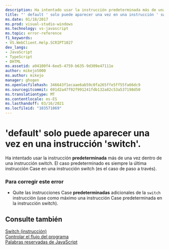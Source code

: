 ```yaml
---
description: Ha intentado usar la instrucción predeterminada más de una vez dentro de una instrucción switch.
title: "' default ' solo puede aparecer una vez en una instrucción ' switch ' | Microsoft Docs"
ms.date: 01/18/2017
ms.prod: visual-studio-windows
ms.technology: vs-javascript
ms.topic: error-reference
f1_keywords:
- VS.WebClient.Help.SCRIPT1027
dev_langs:
- JavaScript
- TypeScript
- DHTML
ms.assetid: a94100f4-6ee5-4759-b635-9d309e47111e
author: mikejo5000
ms.author: mikejo
manager: ghogen
ms.openlocfilehash: 346643f1ecaae6ab59c0fa265ffe5ff55fa66dc9
ms.sourcegitcommit: 691d2a47f92f991241fdb132a82c53a537198d50
ms.translationtype: MT
ms.contentlocale: es-ES
ms.lasthandoff: 03/16/2021
ms.locfileid: "103571069"
---
```

# <a name="default-can-only-appear-once-in-a-switch-statement"></a>'default' solo puede aparecer una vez en una instrucción 'switch'.
Ha intentado usar la instrucción **predeterminada** más de una vez dentro de una instrucción switch. El caso predeterminado es siempre la última instrucción Case en una instrucción switch (es el caso de paso a través).  
  
### <a name="to-correct-this-error"></a>Para corregir este error  
  
- Quite las instrucciones Case **predeterminadas** adicionales de la `switch` instrucción (use como máximo una instrucción Case predeterminada en la instrucción switch).  
  
## <a name="see-also"></a>Consulte también  
 [Switch (instrucción)](https://developer.mozilla.org/docs/Web/JavaScript/Reference/Statements/switch)   
 [Controlar el flujo del programa](https://developer.mozilla.org/docs/Web/JavaScript/Guide/Control_flow_and_error_handling)   
 [Palabras reservadas de JavaScript](https://developer.mozilla.org/docs/Web/JavaScript/Reference/Lexical_grammar)
